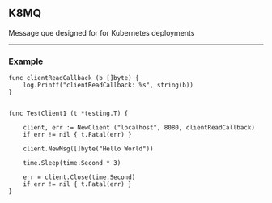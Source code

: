 ## K8MQ
Message que designed for for Kubernetes deployments

***
### Example
```
func clientReadCallback (b []byte) {
	log.Printf("clientReadCallback: %s", string(b))
}


func TestClient1 (t *testing.T) {

	client, err := NewClient ("localhost", 8080, clientReadCallback)
	if err != nil { t.Fatal(err) }

	client.NewMsg([]byte("Hello World"))

	time.Sleep(time.Second * 3)

	err = client.Close(time.Second)
	if err != nil { t.Fatal(err) }
}
```
